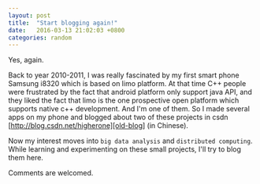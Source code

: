 ```yaml
---
layout: post
title:  "Start blogging again!"
date:   2016-03-13 21:02:03 +0800
categories: random
---
```


Yes, again. 

Back to year 2010-2011, I was really fascinated by my first smart phone Samsung i8320 which is based on limo platform. 
At that time C++ people were frustrated by the fact that android platform only support java API, and they liked the fact that limo is the one prospective open platform which supports native c++ development. 
And I'm one of them. So I made several apps on my phone and blogged about two of these projects in csdn [http://blog.csdn.net/higherone][old-blog] (in Chinese).

Now my interest moves into `big data analysis` and `distributed computing`. While learning and experimenting on these small projects, I'll try to blog them here. 

Comments are welcomed. 

[old-blog]: http://blog.csdn.net/higherone

